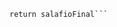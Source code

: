   ```let salafioFinal = 2000 + (100 * qtdeCarrosVendidos) + (0.05 * valorTotalVendas)
  return salafioFinal```